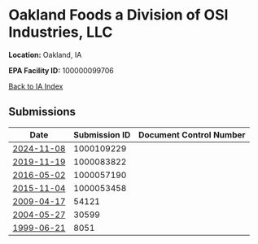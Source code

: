# Oakland Foods a Division of OSI Industries, LLC

**Location:** Oakland, IA

**EPA Facility ID:** 100000099706

[Back to IA Index](../../index.md)

## Submissions

| Date | Submission ID | Document Control Number |
|------|--------------|-------------------------|
| [2024-11-08](submissions/1000109229.md) | 1000109229 |  |
| [2019-11-19](submissions/1000083822.md) | 1000083822 |  |
| [2016-05-02](submissions/1000057190.md) | 1000057190 |  |
| [2015-11-04](submissions/1000053458.md) | 1000053458 |  |
| [2009-04-17](submissions/54121.md) | 54121 |  |
| [2004-05-27](submissions/30599.md) | 30599 |  |
| [1999-06-21](submissions/8051.md) | 8051 |  |
